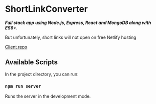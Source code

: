 # ShortLinkConverter

**_Full stack app using Node.js, Express, React and MongoDB along with ES6+._**

But unfortunately, short links will not open on free Netlify hosting

[Client repo](https://github.com/AleshaIdetRvat/link-converter-client)

## Available Scripts

In the project directory, you can run:

### `npm run server`

Runs the server in the development mode.
